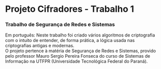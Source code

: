 # Projeto Cifradores - Trabalho 1 #
### Trabalho de Segurança de Redes e Sistemas
Em português:
Neste trabalho foi criado vários algoritmos de criptografia com o intuito de entender, de forma prática, a lógica usada nas criptografias antigas e modernas.\
O projeto pertence à matéria de Segurança de Redes e Sistemas, provido pelo professor Mauro Sergio Pereira Fonseca do curso de Sistemas de Informação na UTFPR (Universidade Tecnológica Federal do Paraná).